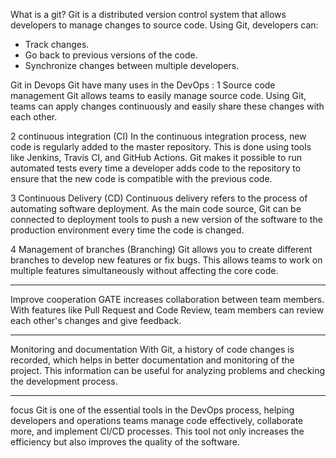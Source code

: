 
 What is a git?
Git is a distributed version control system that allows developers to manage changes to source code. Using Git, developers can:

- Track changes.
- Go back to previous versions of the code.
- Synchronize changes between multiple developers.

 
 Git in Devops
Git have many uses in the DevOps :
1 Source code management
  Git allows teams to easily manage source code. Using Git, teams can apply changes continuously and easily share these changes with each other.

2 continuous integration (CI)
In the continuous integration process, new code is regularly added to the master repository.
This is done using tools like Jenkins, Travis CI, and GitHub Actions.
Git makes it possible to run automated tests every time a developer adds code to the repository to ensure that the new code is compatible with the previous code.

3 Continuous Delivery (CD)
Continuous delivery refers to the process of automating software deployment.
As the main code source, Git can be connected to deployment tools to push a new version of the software to the production environment every time the code is changed.

4 Management of branches (Branching)
Git allows you to create different branches to develop new features or fix bugs.
This allows teams to work on multiple features simultaneously without affecting the core code.
_____________________________________________________________________________________________________________________________________________________________________________________________________________________
Improve cooperation
GATE increases collaboration between team members.
With features like Pull Request and Code Review, team members can review each other's changes and give feedback.
_____________________________________________________________________________________________________________________________________________________________________________________________________________________

Monitoring and documentation
With Git, a history of code changes is recorded, which helps in better documentation and monitoring of the project.
This information can be useful for analyzing problems and checking the development process.

_____________________________________________________________________________________________________________________________________________________________________________________________________________________

focus
Git is one of the essential tools in the DevOps process, helping developers and operations teams manage code effectively, collaborate more, and implement CI/CD processes.
This tool not only increases the efficiency but also improves the quality of the software.




